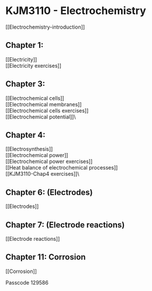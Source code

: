 # KJM3110 - Electrochemistry

[[Electrochemistry-introduction]]


## Chapter 1: 
[[Electricity]]\
[[Electricity exercises]]


## Chapter 3: 

[[Electrochemical cells]]\
[[Electrochemical membranes]]\
[[Electrochemical cells exercises]]\
[[Electrochemical potential]]\


## Chapter 4: 

[[Electrosynthesis]]\
[[Electrochemical power]]\
[[Electrochemical power exercises]]\
[[Heat balance of electrochemical processes]]\
[[KJM3110-Chap4 exercises]]\


## Chapter 6: (Electrodes)

[[Electrodes]]


## Chapter 7: (Electrode reactions)

[[Electrode reactions]]

## Chapter 11: Corrosion

[[Corrosion]]

Passcode 129586